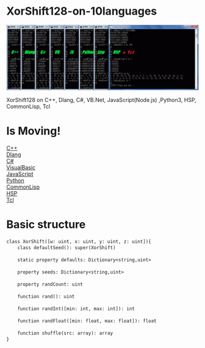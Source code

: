 # XorShift128-on-10languages

![AllConcole!!!!!](https://github.com/yosgspec/XorShift128-on-8languages/blob/master/XorShiftTest.PNG)
  
  
XorShift128 on C++, Dlang, C#, VB.Net, JavaScript(Node.js) ,Python3, HSP, CommonLisp, Tcl
# Is Moving!
[C++](http://rextester.com/EYPFX86053)  
[Dlang](http://rextester.com/QIFR22984)  
[C#](https://dotnetfiddle.net/mlhumR)  
[VisualBasic](https://dotnetfiddle.net/ZLrOaR)  
[JavaScript](https://paiza.io/projects/_K5qiZpBb-0l2C-oghF0Rw)  
[Python](http://rextester.com/FQDO96576)  
[CommonLisp](http://rextester.com/TRDUW96330)  
[HSP](http://hsproom.me/program/view/?p=206)  
[Tcl](http://rextester.com/ZOQO67356)

# Basic structure

    class XorShift([w: uint, x: uint, y: uint, z: uint]){
        class defaultSeed(): super(XorShift)
        
        static property defaults: Dictionary<string,uint>
        
        property seeds: Dictionary<string,uint>
        
        property randCount: uint
        
        function rand(): uint
        
        function randInt([min: int, max: int]): int
        
        function randFloat([min: float, max: float]): float
        
        function shuffle(src: array): array
    }
